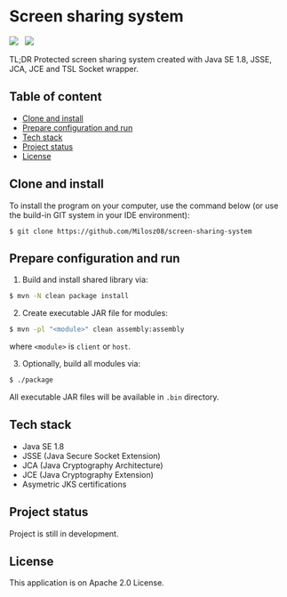 # Screen sharing system

[![](https://img.shields.io/badge/Made%20with-Java%20SE%201.8-brown.svg)](https://www.java.com/en/)&nbsp;&nbsp;
[![](https://img.shields.io/badge/Build%20with-Maven%203.9.4-1abc9c.svg)](https://maven.apache.org//)&nbsp;&nbsp;

TL;DR Protected screen sharing system created with Java SE 1.8, JSSE, JCA, JCE and TSL Socket wrapper.

## Table of content

* [Clone and install](#clone-and-install)
* [Prepare configuration and run](#prepare-configuration-and-run)
* [Tech stack](#tech-stack)
* [Project status](#project-status)
* [License](#license)

<a name="clone-and-install"></a>

## Clone and install

To install the program on your computer, use the command below (or use the build-in GIT system in your IDE environment):

```
$ git clone https://github.com/Milosz08/screen-sharing-system
```

<a name="prepare-configuration-and-run"></a>

## Prepare configuration and run

1. Build and install shared library via:

```bash
$ mvn -N clean package install
```

2. Create executable JAR file for modules:

```bash
$ mvn -pl "<module>" clean assembly:assembly
```

where `<module>` is `client` or `host`.

3. Optionally, build all modules via:

```bash
$ ./package
```

All executable JAR files will be available in `.bin` directory.

<a name="tech-stack"></a>

## Tech stack

* Java SE 1.8
* JSSE (Java Secure Socket Extension)
* JCA (Java Cryptography Architecture)
* JCE (Java Cryptography Extension)
* Asymetric JKS certifications

<a name="project-status"></a>

## Project status

Project is still in development.

<a name="license"></a>

## License

This application is on Apache 2.0 License.

